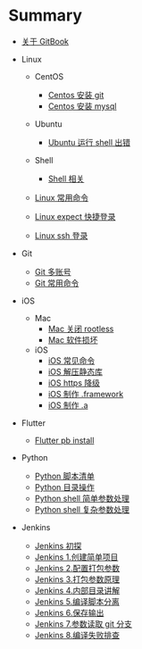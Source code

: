 # Summary

* [关于 GitBook](AboutGitBook.md)

* Linux
    * CentOS
        * [Centos 安装 git](linux/centos/InstallGit.md)
        * [Centos 安装 mysql](linux/centos/InstallMysql.md)
    * Ubuntu
        * [Ubuntu 运行 shell 出错](linux/ubuntu/RunShell.md)
    * Shell
        * [Shell 相关](linux/shell/AboutShell.md)
        
    * [Linux 常用命令](linux/CommonCommands.md)
    * [Linux expect 快捷登录](linux/Expect.md)
    * [Linux ssh 登录](linux/SSH.md)

* Git
    * [Git 多账号](git/MultipleAccounts.md)
    * [Git 常用命令](git/CommonCommands.md)

* iOS
    * Mac
        * [Mac 关闭 rootless](ios/mac/RootLess.md)
        * [Mac 软件损坏](ios/mac/SoftwareError.md)
    * iOS
        * [iOS 常见命令](ios/ios/CommonCommands.md)
        * [iOS 解压静态库](ios/ios/UnzipStaticLib.md)
        * [iOS https 降级](ios/ios/Https.md) 
        * [iOS 制作 .framework](ios/ios/CreateFramework.md)
        * [iOS 制作 .a](ios/ios/CreateA.md)

* Flutter
    * [Flutter pb install](flutter/InstallPb.md)

* Python
    * [Python 脚本清单](python/ScriptList.md)
    * [Python 目录操作](python/Dir.md)
    * [Python shell 简单参数处理](python/Param.md)
    * [Python shell 复杂参数处理](python/ParamFlag.md)

* Jenkins
    * [Jenkins 初探](jenkins/README.md)
    * [Jenkins 1.创建简单项目](jenkins/Chapter1.md)
    * [Jenkins 2.配置打包参数](jenkins/Chapter2.md)
    * [Jenkins 3.打包参数原理](jenkins/Chapter3.md)
    * [Jenkins 4.内部目录讲解](jenkins/Chapter4.md)
    * [Jenkins 5.编译脚本分离](jenkins/Chapter5.md)
    * [Jenkins 6.保存输出](jenkins/Chapter6.md)
    * [Jenkins 7.参数读取 git 分支](jenkins/Chapter7.md)
    * [Jenkins 8.编译失败排查](jenkins/Chapter4.md)
    <!-- * [Jenkins 9.Pipline 项目编译](jenkins/Chapter4.md) -->